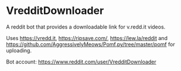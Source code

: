 # VredditDownloader

A reddit bot that provides a downloadable link for v.redd.it videos. 

Uses https://vredd.it, https://ripsave.com/, https://lew.la/reddit and  https://github.com/AggressivelyMeows/Pomf.py/tree/master/pomf for uploading.

Bot account: https://www.reddit.com/user/VredditDownloader  

